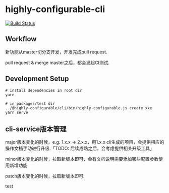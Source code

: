 # highly-configurable-cli

[![Build Status](https://travis-ci.com/SPxiaomin/highly-configurable-cli.svg?branch=master)](https://travis-ci.com/SPxiaomin/highly-configurable-cli)

## Workflow

新功能从master切分支开发，开发完成pull request.

pull request & merge master之后，都会发起CI测试.

## Development Setup

```
# install dependencies in root dir
yarn

# in packages/test dir
../@highly-configurable/cli/bin/highly-configurable.js create xxx
yarn serve
```

## cli-service版本管理

major版本变化的时候，e.g. 1.x.x -> 2.x.x，用1.x.x cli生成的项目，会提供相应的操作文档手动进行升级.「TODO: 后续成熟之后，会考虑提供相关升级工具」

minor版本变化的时候，拉取新版本即可，会有文档说明需要添加哪些配置参数使用新增功能.

patch版本变化的时候，拉取新版本即可.

test